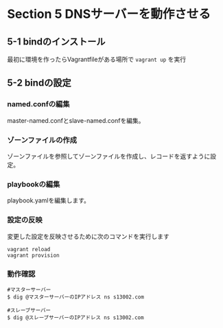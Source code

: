 # Section 5 DNSサーバーを動作させる

## 5-1 bindのインストール

最初に環境を作ったらVagrantfileがある場所で
`vagrant up`
を実行

## 5-2 bindの設定

### named.confの編集
 master-named.confとslave-named.confを編集。

### ゾーンファイルの作成
 ゾーンファイルを参照してゾーンファイルを作成し、レコードを返すように設定。

### playbookの編集
playbook.yamlを編集します。

### 設定の反映
変更した設定を反映させるために次のコマンドを実行します
```
vagrant reload
vagrant provision
```

### 動作確認
```
#マスターサーバー
$ dig @マスターサーバーのIPアドレス ns s13002.com
```

```
#スレーブサーバー
$ dig @スレーブサーバーのIPアドレス ns s13002.com
```

